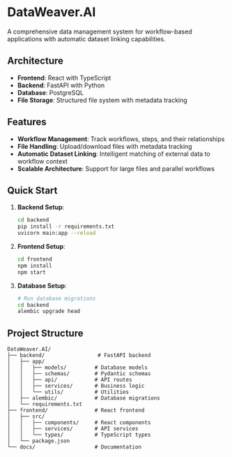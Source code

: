 # DataWeaver.AI

A comprehensive data management system for workflow-based applications with automatic dataset linking capabilities.

## Architecture

- **Frontend**: React with TypeScript
- **Backend**: FastAPI with Python
- **Database**: PostgreSQL
- **File Storage**: Structured file system with metadata tracking

## Features

- **Workflow Management**: Track workflows, steps, and their relationships
- **File Handling**: Upload/download files with metadata tracking
- **Automatic Dataset Linking**: Intelligent matching of external data to workflow context
- **Scalable Architecture**: Support for large files and parallel workflows

## Quick Start

1. **Backend Setup**:
   ```bash
   cd backend
   pip install -r requirements.txt
   uvicorn main:app --reload
   ```

2. **Frontend Setup**:
   ```bash
   cd frontend
   npm install
   npm start
   ```

3. **Database Setup**:
   ```bash
   # Run database migrations
   cd backend
   alembic upgrade head
   ```

## Project Structure

```
DataWeaver.AI/
├── backend/                 # FastAPI backend
│   ├── app/
│   │   ├── models/         # Database models
│   │   ├── schemas/        # Pydantic schemas
│   │   ├── api/            # API routes
│   │   ├── services/       # Business logic
│   │   └── utils/          # Utilities
│   ├── alembic/            # Database migrations
│   └── requirements.txt
├── frontend/               # React frontend
│   ├── src/
│   │   ├── components/     # React components
│   │   ├── services/       # API services
│   │   └── types/          # TypeScript types
│   └── package.json
└── docs/                   # Documentation
```